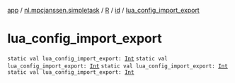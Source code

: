 [app](../../../index.md) / [nl.mpcjanssen.simpletask](../../index.md) / [R](../index.md) / [id](index.md) / [lua_config_import_export](.)

# lua_config_import_export

`static val lua_config_import_export: `[`Int`](https://kotlinlang.org/api/latest/jvm/stdlib/kotlin/-int/index.html)
`static val lua_config_import_export: `[`Int`](https://kotlinlang.org/api/latest/jvm/stdlib/kotlin/-int/index.html)
`static val lua_config_import_export: `[`Int`](https://kotlinlang.org/api/latest/jvm/stdlib/kotlin/-int/index.html)
`static val lua_config_import_export: `[`Int`](https://kotlinlang.org/api/latest/jvm/stdlib/kotlin/-int/index.html)